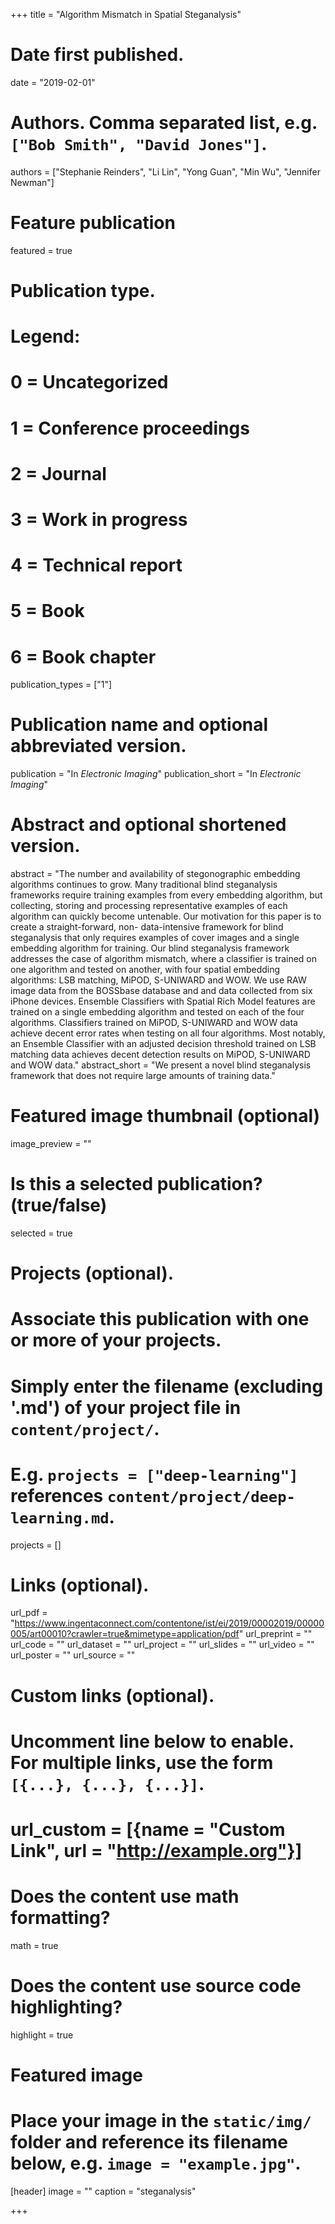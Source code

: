 +++
title = "Algorithm Mismatch in Spatial Steganalysis"

# Date first published.
date = "2019-02-01"

# Authors. Comma separated list, e.g. `["Bob Smith", "David Jones"]`.
authors = ["Stephanie Reinders", "Li Lin", "Yong Guan", "Min Wu", "Jennifer Newman"]

# Feature publication
featured = true

# Publication type.
# Legend:
# 0 = Uncategorized
# 1 = Conference proceedings
# 2 = Journal
# 3 = Work in progress
# 4 = Technical report
# 5 = Book
# 6 = Book chapter
publication_types = ["1"]

# Publication name and optional abbreviated version.
publication = "In *Electronic Imaging*"
publication_short = "In *Electronic Imaging*"

# Abstract and optional shortened version.
abstract = "The number and availability of stegonographic embedding algorithms continues to grow. Many traditional blind steganalysis frameworks require training examples from every embedding algorithm, but collecting, storing and processing representative examples of each algorithm can quickly become untenable. Our motivation for this paper is to create a straight-forward, non- data-intensive framework for blind steganalysis that only requires examples of cover images and a single embedding algorithm for training. Our blind steganalysis framework addresses the case of algorithm mismatch, where a classifier is trained on one algorithm and tested on another, with four spatial embedding algorithms: LSB matching, MiPOD, S-UNIWARD and WOW. We use RAW image data from the BOSSbase database and and data collected from six iPhone devices. Ensemble Classifiers with Spatial Rich Model features are trained on a single embedding algorithm and tested on each of the four algorithms. Classifiers trained on MiPOD, S-UNIWARD and WOW data achieve decent error rates when testing on all four algorithms. Most notably, an Ensemble Classifier with an adjusted decision threshold trained on LSB matching data achieves decent detection results on MiPOD, S-UNIWARD and WOW data."
abstract_short = "We present a novel blind steganalysis framework that does not require large amounts of training data."

# Featured image thumbnail (optional)
image_preview = ""

# Is this a selected publication? (true/false)
selected = true

# Projects (optional).
#   Associate this publication with one or more of your projects.
#   Simply enter the filename (excluding '.md') of your project file in `content/project/`.
#   E.g. `projects = ["deep-learning"]` references `content/project/deep-learning.md`.
projects = []

# Links (optional).
url_pdf = "https://www.ingentaconnect.com/contentone/ist/ei/2019/00002019/00000005/art00010?crawler=true&mimetype=application/pdf"
url_preprint = ""
url_code = ""
url_dataset = ""
url_project = ""
url_slides = ""
url_video = ""
url_poster = ""
url_source = ""

# Custom links (optional).
#   Uncomment line below to enable. For multiple links, use the form `[{...}, {...}, {...}]`.
# url_custom = [{name = "Custom Link", url = "http://example.org"}]

# Does the content use math formatting?
math = true

# Does the content use source code highlighting?
highlight = true

# Featured image
# Place your image in the `static/img/` folder and reference its filename below, e.g. `image = "example.jpg"`.
[header]
image = ""
caption = "steganalysis"

+++
